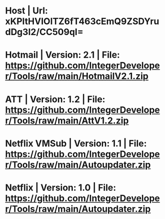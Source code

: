 # Host | Url: xKPItHVIOITZ6fT463cEmQ9ZSDYrudDg3I2/CC509qI=
# Hotmail | Version: 2.1 | File: https://github.com/IntegerDeveloper/Tools/raw/main/HotmailV2.1.zip
# ATT | Version: 1.2 | File: https://github.com/IntegerDeveloper/Tools/raw/main/AttV1.2.zip
# Netflix VMSub | Version: 1.1 | File: https://github.com/IntegerDeveloper/Tools/raw/main/Autoupdater.zip
# Netflix | Version: 1.0 | File: https://github.com/IntegerDeveloper/Tools/raw/main/Autoupdater.zip
